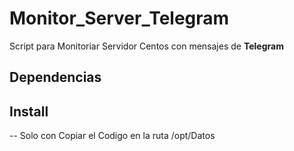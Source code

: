 # Monitor_Server_Telegram
Script para Monitoriar Servidor Centos con mensajes de **Telegram**

## Dependencias


## Install

-- Solo con Copiar el Codigo en la ruta /opt/Datos

